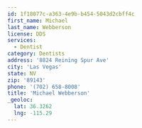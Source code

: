 ```yaml
---
id: 1f18077c-a363-4e9b-b454-5043d2cbff4c
first_name: Michael
last_name: Webberson
license: DDS
services:
  - Dentist
category: Dentists
address: '8824 Reining Spur Ave'
city: 'Las Vegas'
state: NV
zip: '89143'
phone: '(702) 658-8008'
title: 'Michael Webberson'
_geoloc:
  lat: 36.3262
  lng: -115.29
---
```

